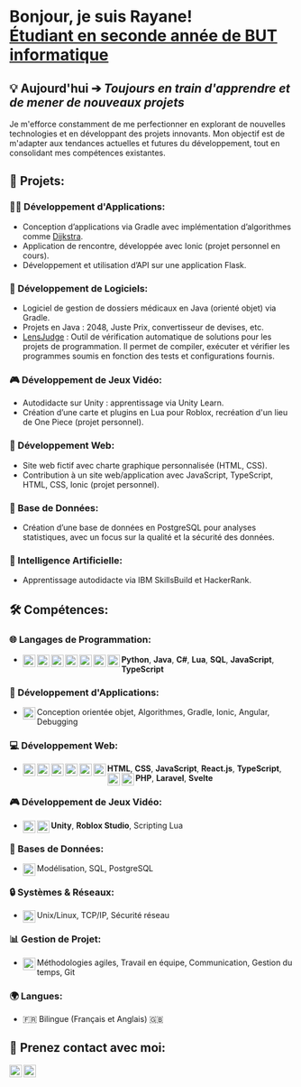 <h1>Bonjour, je suis Rayane! <br/>
<a href="https://www.linkedin.com/in/rayane-rousseau-595b82326/" target="_blank">Étudiant en seconde année de BUT informatique</a>
</h1>

<h2>💡 Aujourd'hui ➔ <em>Toujours en train d'apprendre et de mener de nouveaux projets</em></h2>
<p>
  Je m'efforce constamment de me perfectionner en explorant de nouvelles technologies et en développant des projets innovants. Mon objectif est de m'adapter aux tendances actuelles et futures du développement, tout en consolidant mes compétences existantes.
</p>

<h2>🔨 Projets:</h2>

<h3>👨‍💻 Développement d'Applications:</h3>
<ul>
  <li>Conception d’applications via Gradle avec implémentation d’algorithmes comme <a href="https://github.com/Rayane0001/DikjstraVilles" target="_blank">Dijkstra</a>.</li>
  <li>Application de rencontre, développée avec Ionic (projet personnel en cours).</li>
  <li>Développement et utilisation d’API sur une application Flask.</li>
</ul>

<h3>🧰 Développement de Logiciels:</h3>
<ul>
  <li>Logiciel de gestion de dossiers médicaux en Java (orienté objet) via Gradle.</li>
  <li>Projets en Java : 2048, Juste Prix, convertisseur de devises, etc.</li>
  <li><a href="https://gitlab.univ-artois.fr/sae-gra1/lensjudge" target="_blank">LensJudge</a> : Outil de vérification automatique de solutions pour les projets de programmation. Il permet de compiler, exécuter et vérifier les programmes soumis en fonction des tests et configurations fournis.</li>

</ul>

<h3>🎮 Développement de Jeux Vidéo:</h3>
<ul>
  <li>Autodidacte sur Unity : apprentissage via Unity Learn.</li>
  <li>Création d’une carte et plugins en Lua pour Roblox, recréation d'un lieu de One Piece (projet personnel).</li>
</ul>

<h3>📄 Développement Web:</h3>
<ul>
  <li>Site web fictif avec charte graphique personnalisée (HTML, CSS).</li>
  <li>Contribution à un site web/application avec JavaScript, TypeScript, HTML, CSS, Ionic (projet personnel).</li>
</ul>

<h3>💾 Base de Données:</h3>
<ul>
  <li>Création d’une base de données en PostgreSQL pour analyses statistiques, avec un focus sur la qualité et la sécurité des données.</li>
</ul>

<h3>🤖 Intelligence Artificielle:</h3>
<ul>
  <li>Apprentissage autodidacte via IBM SkillsBuild et HackerRank.</li>
</ul>


<h2>🛠️ Compétences:</h2>

<h3>🌐 Langages de Programmation:</h3>
<ul>
  <li>
    <img align="left" alt="Python" width="22px" src="https://cdn.jsdelivr.net/npm/simple-icons@v3/icons/python.svg" />
    <strong>Python</strong>, 
    <img align="left" alt="Java" width="22px" src="https://cdn.jsdelivr.net/npm/simple-icons@v3/icons/java.svg" />
    <strong>Java</strong>, 
    <img align="left" alt="C#" width="22px" src="https://cdn.jsdelivr.net/npm/simple-icons@v3/icons/csharp.svg" />
    <strong>C#</strong>, 
    <img align="left" alt="Lua" width="22px" src="https://cdn.jsdelivr.net/npm/simple-icons@v3/icons/lua.svg" />
    <strong>Lua</strong>, 
    <img align="left" alt="SQL" width="22px" src="https://cdn.jsdelivr.net/npm/simple-icons@v3/icons/postgresql.svg" />
    <strong>SQL</strong>, 
    <img align="left" alt="JavaScript" width="22px" src="https://cdn.jsdelivr.net/npm/simple-icons@v3/icons/javascript.svg" />
    <strong>JavaScript</strong>, 
    <img align="left" alt="TypeScript" width="22px" src="https://cdn.jsdelivr.net/npm/simple-icons@v3/icons/typescript.svg" />
    <strong>TypeScript</strong>
  </li>
</ul>

<h3>📱 Développement d'Applications:</h3>
<ul>
  <li>
    <img align="left" alt="Object-Oriented" width="22px" src="https://cdn.jsdelivr.net/gh/devicons/devicon/icons/java/java-original.svg" />
    Conception orientée objet, Algorithmes, Gradle, Ionic, Angular, Debugging
  </li>
</ul>

<h3>💻 Développement Web:</h3>
<ul>
  <li>
    <img align="left" alt="HTML" width="22px" src="https://cdn.jsdelivr.net/npm/simple-icons@v3/icons/html5.svg" />
    <strong>HTML</strong>, 
    <img align="left" alt="CSS" width="22px" src="https://cdn.jsdelivr.net/npm/simple-icons@v3/icons/css3.svg" />
    <strong>CSS</strong>, 
    <img align="left" alt="JavaScript" width="22px" src="https://cdn.jsdelivr.net/npm/simple-icons@v3/icons/javascript.svg" />
    <strong>JavaScript</strong>, 
    <img align="left" alt="React.js" width="22px" src="https://cdn.jsdelivr.net/npm/simple-icons@v3/icons/react.svg" />
    <strong>React.js</strong>, 
    <img align="left" alt="TypeScript" width="22px" src="https://cdn.jsdelivr.net/npm/simple-icons@v3/icons/typescript.svg" />
    <strong>TypeScript</strong>, 
    <img align="left" alt="PHP" width="22px" src="https://cdn.jsdelivr.net/npm/simple-icons@v3/icons/php.svg" />
    <strong>PHP</strong>, 
    <img align="left" alt="Laravel" width="22px" src="https://cdn.jsdelivr.net/npm/simple-icons@v3/icons/laravel.svg" />
    <strong>Laravel</strong>, 
    <img align="left" alt="Svelte" width="22px" src="https://cdn.jsdelivr.net/npm/simple-icons@v3/icons/svelte.svg" />
    <strong>Svelte</strong>
  </li>
</ul>

<h3>🎮 Développement de Jeux Vidéo:</h3>
<ul>
  <li>
    <img align="left" alt="Unity" width="22px" src="https://cdn.jsdelivr.net/npm/simple-icons@v3/icons/unity.svg" />
    <strong>Unity</strong>, 
    <img align="left" alt="Roblox Studio" width="22px" src="https://img.icons8.com/color/48/roblox.png" />
    <strong>Roblox Studio</strong>, Scripting Lua
  </li>
</ul>

<h3>💾 Bases de Données:</h3>
<ul>
  <li>
    <img align="left" alt="SQL" width="22px" src="https://cdn.jsdelivr.net/npm/simple-icons@v3/icons/postgresql.svg" />
    Modélisation, SQL, PostgreSQL
  </li>
</ul>

<h3>🔒 Systèmes & Réseaux:</h3>
<ul>
  <li>
    <img align="left" alt="Linux" width="22px" src="https://cdn.jsdelivr.net/npm/simple-icons@v3/icons/linux.svg" />
    Unix/Linux, TCP/IP, Sécurité réseau
  </li>
</ul>

<h3>📊 Gestion de Projet:</h3>
<ul>
  <li>
    <img align="left" alt="Agile" width="22px" src="https://img.icons8.com/external-flaticons-lineal-color-flat-icons/64/external-agile-computer-programming-flaticons-lineal-color-flat-icons.png" />
    Méthodologies agiles, Travail en équipe, Communication, Gestion du temps, Git
  </li>
</ul>

<h3>🌍 Langues:</h3>
<ul>
  <li>🇫🇷 Bilingue (Français et Anglais) 🇬🇧</li>
</ul>

<h2> 🤳 Prenez contact avec moi:</h2>

<p>
  <a href="mailto:rousseau.rayane@gmail.com">
    <img align="left" alt="Email" width="22px" src="https://cdn.jsdelivr.net/npm/simple-icons@v3/icons/gmail.svg" /> 
  </a>
  <a href="https://www.linkedin.com/in/rayane-rousseau-595b82326/" target="_blank">
    <img align="left" alt="LinkedIn" width="22px" src="https://cdn.jsdelivr.net/npm/simple-icons@v3/icons/linkedin.svg" /> 
  </a>
</p>
